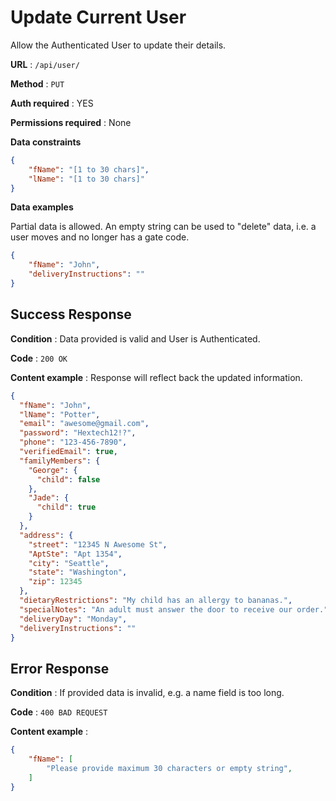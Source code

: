 # Update Current User

Allow the Authenticated User to update their details.

**URL** : `/api/user/`

**Method** : `PUT`

**Auth required** : YES

**Permissions required** : None

**Data constraints**

```json
{
    "fName": "[1 to 30 chars]",
    "lName": "[1 to 30 chars]"
}
```

**Data examples**

Partial data is allowed. An empty string can be used to "delete" data, i.e. a user moves and no longer has a gate code.

```json
{
    "fName": "John",
    "deliveryInstructions": ""
}
```

## Success Response

**Condition** : Data provided is valid and User is Authenticated.

**Code** : `200 OK`

**Content example** : Response will reflect back the updated information.

```json
{
  "fName": "John",
  "lName": "Potter",
  "email": "awesome@gmail.com",
  "password": "Hextech12!?",
  "phone": "123-456-7890",
  "verifiedEmail": true,
  "familyMembers": {
    "George": {
      "child": false
    },
    "Jade": {
      "child": true
    }
  },
  "address": {
    "street": "12345 N Awesome St",
    "AptSte": "Apt 1354",
    "city": "Seattle",
    "state": "Washington",
    "zip": 12345
  },
  "dietaryRestrictions": "My child has an allergy to bananas.",
  "specialNotes": "An adult must answer the door to receive our order.",
  "deliveryDay": "Monday",
  "deliveryInstructions": ""
}
```

## Error Response

**Condition** : If provided data is invalid, e.g. a name field is too long.

**Code** : `400 BAD REQUEST`

**Content example** :

```json
{
    "fName": [
        "Please provide maximum 30 characters or empty string",
    ]
}
```